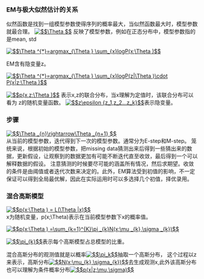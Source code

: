 ### EM与极大似然估计的关系
似然函数是找到一组模型参数使得序列的概率最大，当似然函数最大时，模型参数就最合理。  <a href="https://www.codecogs.com/eqnedit.php?latex=$$\Theta&space;$$" target="_blank"><img src="https://latex.codecogs.com/gif.latex?$$\Theta&space;$$" title="$$\Theta $$" /></a> 反映了模型参数，例如在正态分布中，模型参数指的是mean, std

<a href="https://www.codecogs.com/eqnedit.php?latex=$$\Theta&space;^{*}=argmax_{\Theta&space;}&space;\sum_{x}logP(x;\Theta&space;)$$" target="_blank"><img src="https://latex.codecogs.com/gif.latex?$$\Theta&space;^{*}=argmax_{\Theta&space;}&space;\sum_{x}logP(x;\Theta&space;)$$" title="$$\Theta ^{*}=argmax_{\Theta } \sum_{x}logP(x;\Theta )$$" /></a>  


EM含有隐变量z。

<a href="https://www.codecogs.com/eqnedit.php?latex=$$\Theta&space;^{*}=argmax_{\Theta&space;}&space;\sum_{x}logP(z|\Theta&space;)\cdot&space;P(x|z;\Theta&space;)$$" target="_blank"><img src="https://latex.codecogs.com/gif.latex?$$\Theta&space;^{*}=argmax_{\Theta&space;}&space;\sum_{x}logP(z|\Theta&space;)\cdot&space;P(x|z;\Theta&space;)$$" title="$$\Theta ^{*}=argmax_{\Theta } \sum_{x}logP(z|\Theta )\cdot P(x|z;\Theta )$$" /></a>  

<a href="https://www.codecogs.com/eqnedit.php?latex=$$p(x,z;\Theta&space;)$$" target="_blank"><img src="https://latex.codecogs.com/gif.latex?$$p(x,z;\Theta&space;)$$" title="$$p(x,z;\Theta )$$" /></a> 表示x,z的联合分布，当x理解为定值时，该联合分布可以看为
z的随机变量函数。 <a href="https://www.codecogs.com/eqnedit.php?latex=$$z\epsilon&space;{z_1,z_2...z_k}$$" target="_blank"><img src="https://latex.codecogs.com/gif.latex?$$z\epsilon&space;{z_1,z_2...z_k}$$" title="$$z\epsilon {z_1,z_2...z_k}$$" /></a>表示隐变量。 


### 步骤  
<a href="https://www.codecogs.com/eqnedit.php?latex=$$\Theta&space;_{n}\rightarrow\Theta&space;_{n&plus;1}&space;$$" target="_blank"><img src="https://latex.codecogs.com/gif.latex?$$\Theta&space;_{n}\rightarrow\Theta&space;_{n&plus;1}&space;$$" title="$$\Theta _{n}\rightarrow\Theta _{n+1} $$" /></a>  
从当前的模型参数，迭代得到下一次的模型参数。通常分为E-step和M-step。
笼统来说，根据初始的模型参数，把missing data猜测出来后得到一些猜出来的数据，更新假设，让观察到的数据更加有可能不断迭代直至收敛，最后得到一个可以解释数据的假设。
注意猜测的时候要尽可能的涵盖所有情况，然后求期望。收敛的条件是由阈值或者迭代次数来决定的。此外，EM算法受到初值的影响，不一定保证可以得到全局最优解，因此在实际运用时可以多选择几个初值，择优录用。

### 混合高斯模型  
<a href="https://www.codecogs.com/eqnedit.php?latex=$$p(x;\Theta&space;)&space;=&space;L(\Theta&space;|x)$$" target="_blank"><img src="https://latex.codecogs.com/gif.latex?$$p(x;\Theta&space;)&space;=&space;L(\Theta&space;|x)$$" title="$$p(x;\Theta ) = L(\Theta |x)$$" /></a>  
x为随机变量，p(x;\Theta)表示在当前模型参数下x的概率值。 

<a href="https://www.codecogs.com/eqnedit.php?latex=$$p(x;\Theta&space;)&space;=\sum_{k=1}^{K}\pi&space;_{k}N(x;\mu&space;_{k},\sigma&space;_{k})$$" target="_blank"><img src="https://latex.codecogs.com/gif.latex?$$p(x;\Theta&space;)&space;=\sum_{k=1}^{K}\pi&space;_{k}N(x;\mu&space;_{k},\sigma&space;_{k})$$" title="$$p(x;\Theta ) =\sum_{k=1}^{K}\pi _{k}N(x;\mu _{k},\sigma _{k})$$" /></a>  

<a href="https://www.codecogs.com/eqnedit.php?latex=$$\pi_{k}$$" target="_blank"><img src="https://latex.codecogs.com/gif.latex?$$\pi_{k}$$" title="$$\pi_{k}$$" /></a>表示每个高斯模型占总模型的比重。 

混合高斯分布的观测值就是以概率<a href="https://www.codecogs.com/eqnedit.php?latex=$$\pi_k$$" target="_blank"><img src="https://latex.codecogs.com/gif.latex?$$\pi_k$$" title="$$\pi_k$$" /></a>抽取一个高斯分布，
这个过程以z来表示，高斯分布<a href="https://www.codecogs.com/eqnedit.php?latex=$$N(x;\mu_{k},\sigma_{k})$$" target="_blank"><img src="https://latex.codecogs.com/gif.latex?$$N(x;\mu_{k},\sigma_{k})$$" title="$$N(x;\mu_{k},\sigma_{k})$$" /></a>去生成观测x,此外该高斯分布也可以理解为条件概率分布<a href="https://www.codecogs.com/eqnedit.php?latex=$$p(x|z;\mu,\sigma)$$" target="_blank"><img src="https://latex.codecogs.com/gif.latex?$$p(x|z;\mu,\sigma)$$" title="$$p(x|z;\mu,\sigma)$$" /></a>










